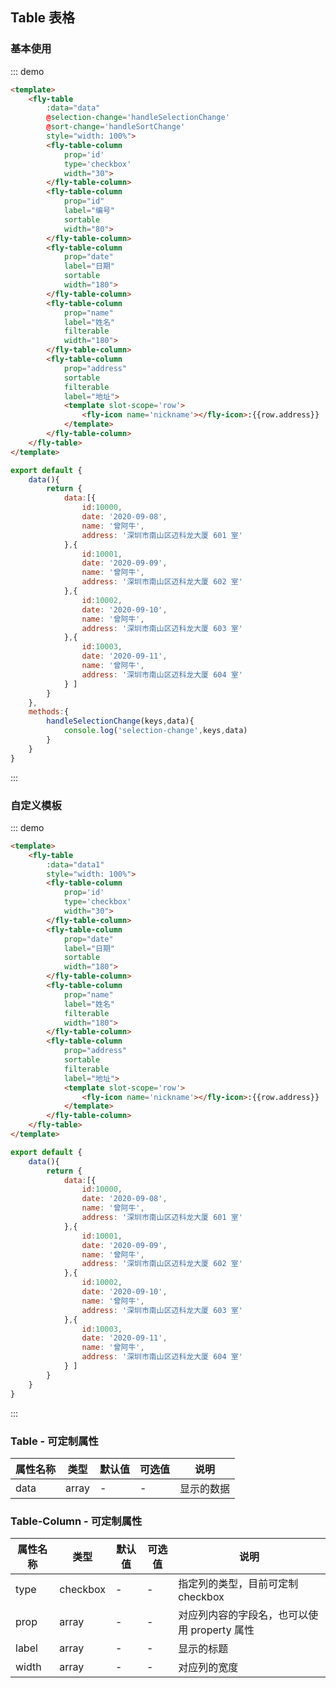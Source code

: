 <script>
 module.exports =  {
        data(){
            return {
                data1:[{
                    id:10001,
                    date: '2020-09-08',
                    name: '曾阿牛',
                    address: '深圳市南山区迈科龙大厦 601 室'
                },{
                    id:10002,
                    date: '2020-09-09',
                    name: '曾阿牛',
                    address: '深圳市南山区迈科龙大厦 602 室'
                },{
                    id:10000,
                    date: '2020-09-10',
                    name: '曾阿牛',
                    address: '深圳市南山区迈科龙大厦 603 室'
                },{
                    id:10003,
                    date: '2020-09-11',
                    name: '曾阿牛',
                    address: '深圳市南山区迈科龙大厦 604 室'
                } ],
                data:[{
                    id:10001,
                    date: '2020-09-08',
                    name: '曾阿牛',
                    address: '深圳市南山区迈科龙大厦 601 室'
                },{
                    id:10002,
                    date: '2020-09-09',
                    name: '曾阿牛',
                    address: '深圳市南山区迈科龙大厦 602 室'
                },{
                    id:10000,
                    date: '2020-09-10',
                    name: '曾阿牛',
                    address: '深圳市南山区迈科龙大厦 603 室'
                },{
                    id:10003,
                    date: '2020-09-11',
                    name: '曾阿牛',
                    address: '深圳市南山区迈科龙大厦 604 室'
                } ]
            }
        },
        methods:{
            handleSelectionChange(keys,data){
                console.log('selection-change',keys,data)
            },
            handleSortChange(){
                console.log('sort-change')
            }
        }
    }
</script>
## Table 表格

### 基本使用

::: demo
```html
<template>
    <fly-table
        :data="data"
        @selection-change='handleSelectionChange'
        @sort-change='handleSortChange'
        style="width: 100%">
        <fly-table-column
            prop='id'
            type='checkbox'
            width="30">
        </fly-table-column>
        <fly-table-column
            prop="id"
            label="编号"
            sortable
            width="80">
        </fly-table-column>
        <fly-table-column
            prop="date"
            label="日期"
            sortable
            width="180">
        </fly-table-column>
        <fly-table-column
            prop="name"
            label="姓名"
            filterable
            width="180">
        </fly-table-column>
        <fly-table-column
            prop="address"
            sortable
            filterable
            label="地址">
            <template slot-scope='row'>
                <fly-icon name='nickname'></fly-icon>:{{row.address}}
            </template>
        </fly-table-column>
    </fly-table>
</template>
```
```js
export default {
    data(){
        return {
            data:[{
                id:10000,
                date: '2020-09-08',
                name: '曾阿牛',
                address: '深圳市南山区迈科龙大厦 601 室'
            },{
                id:10001,
                date: '2020-09-09',
                name: '曾阿牛',
                address: '深圳市南山区迈科龙大厦 602 室'
            },{
                id:10002,
                date: '2020-09-10',
                name: '曾阿牛',
                address: '深圳市南山区迈科龙大厦 603 室'
            },{
                id:10003,
                date: '2020-09-11',
                name: '曾阿牛',
                address: '深圳市南山区迈科龙大厦 604 室'
            } ]
        }
    },
    methods:{
        handleSelectionChange(keys,data){
            console.log('selection-change',keys,data)
        }
    }
}
```
:::

### 自定义模板
::: demo
```html
<template>
    <fly-table
        :data="data1"
        style="width: 100%">
        <fly-table-column
            prop='id'
            type='checkbox'
            width="30">
        </fly-table-column>
        <fly-table-column
            prop="date"
            label="日期"
            sortable
            width="180">
        </fly-table-column>
        <fly-table-column
            prop="name"
            label="姓名"
            filterable
            width="180">
        </fly-table-column>
        <fly-table-column
            prop="address"
            sortable
            filterable
            label="地址">
            <template slot-scope='row'>
                <fly-icon name='nickname'></fly-icon>:{{row.address}}
            </template>
        </fly-table-column>
    </fly-table>
</template>
```
```js
export default {
    data(){
        return {
            data:[{
                id:10000,
                date: '2020-09-08',
                name: '曾阿牛',
                address: '深圳市南山区迈科龙大厦 601 室'
            },{
                id:10001,
                date: '2020-09-09',
                name: '曾阿牛',
                address: '深圳市南山区迈科龙大厦 602 室'
            },{
                id:10002,
                date: '2020-09-10',
                name: '曾阿牛',
                address: '深圳市南山区迈科龙大厦 603 室'
            },{
                id:10003,
                date: '2020-09-11',
                name: '曾阿牛',
                address: '深圳市南山区迈科龙大厦 604 室'
            } ]
        }
    }
}
```
:::

### Table - 可定制属性

| 属性名称        | 类型                      | 默认值 | 可选值       | 说明             |
| --------------- | ------------------------- | ------ | ------------ | ---------------- |
| data | array | -      | -            | 显示的数据         |

### Table-Column - 可定制属性

| 属性名称        | 类型                      | 默认值 | 可选值       | 说明             |
| --------------- | ------------------------- | ------ | ------------ | ---------------- |
| type | checkbox | -      | -            |  指定列的类型，目前可定制checkbox       |
| prop | array | -      | -            |  对应列内容的字段名，也可以使用 property 属性        |
| label | array | -      | -            | 显示的标题         |
| width | array | -      | -            | 对应列的宽度       |

